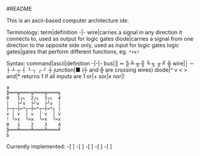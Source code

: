 #README

This is an ascii-based computer architecture ide.

Terminology:
term|definition
-|-
wire|carries a signal in any direction it connects to, used as output for logic gates
diode|carries a signal from one direction to the opposite side only, used as input for logic gates
logic gates|gates that perform different functions, eg. `*+x!`

Syntax:
command|ascii|definition
-|-|-
bus|║ ═ ╠ ╩ ╦ ╣ ╚ ╗ ╔ ╝ ╬
wire|│ ─ ├ ┴ ┬ ┤ └ ┐ ┌ ┘ ┼
junction|■ (┼ and ╬ are crossing wires)
diode|^ v < >
and|* returns 1 if all inputs are 1
or|+ 
xor|x
nor|!
```
a
╠═══╦════╦════╦════╗
0   1┌┐  2┌┐  3┌┐  4
│   ├┘v  ├┘v  ├┘v  │
├─┬─┼>*┬─┼>*┬─┼>*┐ │
v │ v  │ v  │ v  │ v
! └>x  └>x  └>x  └>x
0   1    2    3    4
╠═══╩════╩════╩════╝
b
```
Currently implemented:
-[ ] 
-[ ]
-[ ]
-[ ]
-[ ]
